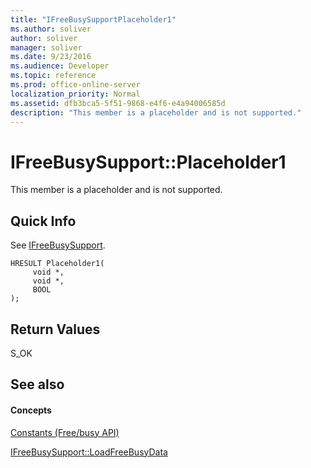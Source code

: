 ```yaml
---
title: "IFreeBusySupportPlaceholder1"
ms.author: soliver
author: soliver
manager: soliver
ms.date: 9/23/2016
ms.audience: Developer
ms.topic: reference
ms.prod: office-online-server
localization_priority: Normal
ms.assetid: dfb3bca5-5f51-9868-e4f6-e4a94006585d
description: "This member is a placeholder and is not supported."
---
```


# IFreeBusySupport::Placeholder1

This member is a placeholder and is not supported.
  
## Quick Info

See [IFreeBusySupport](ifreebusysupport.md).
  
```
HRESULT Placeholder1( 
     void *,  
     void *, 
     BOOL  
);

```

## Return Values

S_OK
  
## See also

#### Concepts

[Constants (Free/busy API)](constants-free-busy-api.md)
  
[IFreeBusySupport::LoadFreeBusyData](ifreebusysupport-loadfreebusydata.md)

